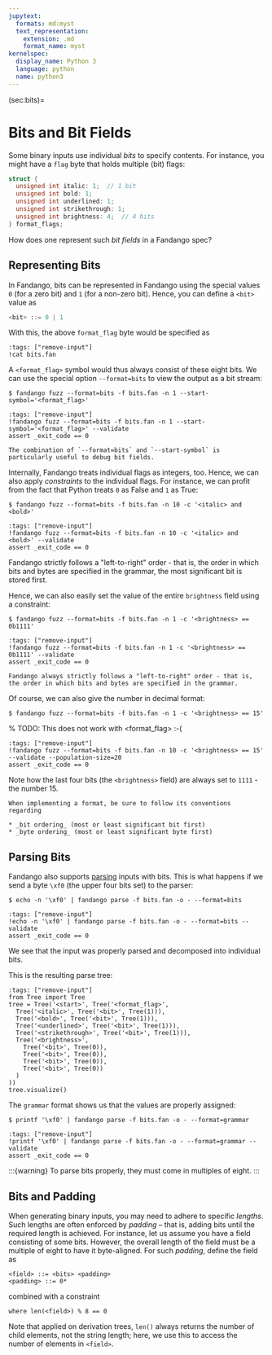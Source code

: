 ```yaml
---
jupytext:
  formats: md:myst
  text_representation:
    extension: .md
    format_name: myst
kernelspec:
  display_name: Python 3
  language: python
  name: python3
---
```


(sec:bits)=
# Bits and Bit Fields

Some binary inputs use individual _bits_ to specify contents.
For instance, you might have a `flag` byte that holds multiple (bit) flags:

```C
struct {
  unsigned int italic: 1;  // 1 bit
  unsigned int bold: 1;
  unsigned int underlined: 1;
  unsigned int strikethrough: 1;
  unsigned int brightness: 4;  // 4 bits
} format_flags;
```

How does one represent such _bit fields_ in a Fandango spec?


## Representing Bits

In Fandango, bits can be represented in Fandango using the special values `0` (for a zero bit) and `1` (for a non-zero bit).
Hence, you can define a `<bit>` value as

```python
<bit> ::= 0 | 1
```

With this, the above `format_flag` byte would be specified as

```{code-cell}
:tags: ["remove-input"]
!cat bits.fan
```

A `<format_flag>` symbol would thus always consist of these eight bits.
We can use the special option ``--format=bits`` to view the output as a bit stream:

```shell
$ fandango fuzz --format=bits -f bits.fan -n 1 --start-symbol='<format_flag>'
```

```{code-cell}
:tags: ["remove-input"]
!fandango fuzz --format=bits -f bits.fan -n 1 --start-symbol='<format_flag>' --validate
assert _exit_code == 0
```

```{note}
The combination of `--format=bits` and `--start-symbol` is particularly useful to debug bit fields.
```

Internally, Fandango treats individual flags as integers, too.
Hence, we can also apply _constraints_ to the individual flags.
For instance, we can profit from the fact that Python treats `0` as False and `1` as True:

```shell
$ fandango fuzz --format=bits -f bits.fan -n 10 -c '<italic> and <bold>'
```

```{code-cell}
:tags: ["remove-input"]
!fandango fuzz --format=bits -f bits.fan -n 10 -c '<italic> and <bold>' --validate
assert _exit_code == 0
```

Fandango strictly follows a "left-to-right" order - that is, the order in which bits and bytes are specified in the grammar, the most significant bit is stored first.

Hence, we can also easily set the value of the entire `brightness` field using a constraint:

```shell
$ fandango fuzz --format=bits -f bits.fan -n 1 -c '<brightness> == 0b1111'
```

```{code-cell}
:tags: ["remove-input"]
!fandango fuzz --format=bits -f bits.fan -n 1 -c '<brightness> == 0b1111' --validate
assert _exit_code == 0
```

```{note}
Fandango always strictly follows a "left-to-right" order - that is, the order in which bits and bytes are specified in the grammar.
```

Of course, we can also give the number in decimal format:

```shell
$ fandango fuzz --format=bits -f bits.fan -n 1 -c '<brightness> == 15'
```

% TODO: This does not work with <format_flag> :-(
```{code-cell}
:tags: ["remove-input"]
!fandango fuzz --format=bits -f bits.fan -n 10 -c '<brightness> == 15' --validate --population-size=20
assert _exit_code == 0
```

Note how the last four bits (the `<brightness>` field) are always set to `1111` - the number 15.

```{warning}
When implementing a format, be sure to follow its conventions regarding

* _bit ordering_ (most or least significant bit first)
* _byte ordering_ (most or least significant byte first)
```


## Parsing Bits

Fandango also supports [parsing](sec:parsing) inputs with bits.
This is what happens if we send a byte `\xf0` (the upper four bits set) to the parser:

```shell
$ echo -n '\xf0' | fandango parse -f bits.fan -o - --format=bits
```

```{code-cell}
:tags: ["remove-input"]
!echo -n '\xf0' | fandango parse -f bits.fan -o - --format=bits --validate
assert _exit_code == 0
```

We see that the input was properly parsed and decomposed into individual bits.

This is the resulting parse tree:

```{code-cell}
:tags: ["remove-input"]
from Tree import Tree
tree = Tree('<start>', Tree('<format_flag>',
  Tree('<italic>', Tree('<bit>', Tree(1))),
  Tree('<bold>', Tree('<bit>', Tree(1))),
  Tree('<underlined>', Tree('<bit>', Tree(1))),
  Tree('<strikethrough>', Tree('<bit>', Tree(1))),
  Tree('<brightness>',
    Tree('<bit>', Tree(0)),
    Tree('<bit>', Tree(0)),
    Tree('<bit>', Tree(0)),
    Tree('<bit>', Tree(0))
  )
))
tree.visualize()
```

The `grammar` format shows us that the values are properly assigned:

```shell
$ printf '\xf0' | fandango parse -f bits.fan -o - --format=grammar
```

```{code-cell}
:tags: ["remove-input"]
!printf '\xf0' | fandango parse -f bits.fan -o - --format=grammar --validate
assert _exit_code == 0
```

:::{warning}
To parse bits properly, they must come in multiples of eight.
:::


## Bits and Padding

When generating binary inputs, you may need to adhere to specific _lengths_.
Such lengths are often enforced by _padding_ – that is, adding bits until the required length is achieved.
For instance, let us assume you have a field consisting of some bits.
However, the overall length of the field must be a multiple of eight to have it byte-aligned.
For such _padding_, define the field as

```
<field> ::= <bits> <padding>
<padding> ::= 0*
```

combined with a constraint

```
where len(<field>) % 8 == 0
```

Note that applied on derivation trees, `len()` always returns the number of child elements, not the string length; here, we use this to access the number of elements in `<field>`.

